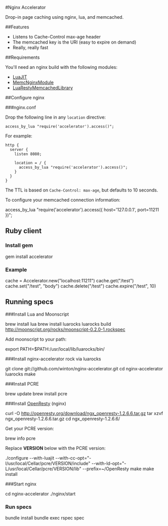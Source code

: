 #Nginx Accelerator

Drop-in page caching using nginx, lua, and memcached.

##Features

* Listens to Cache-Control max-age header
* The memcached key is the URI (easy to expire on demand)
* Really, really fast

##Requirements

You'll need an nginx build with the following modules:

* [LuaJIT](http://wiki.nginx.org/HttpLuaModule)
* [MemcNginxModule](http://wiki.nginx.org/HttpMemcModule)
* [LuaRestyMemcachedLibrary](https://github.com/agentzh/lua-resty-memcached)

##Configure nginx

###nginx.conf

Drop the following line in any `location` directive:

    access_by_lua "require('accelerator').access()";

For example:

    http {
      server {
        listen 8080;

        location = / {
          access_by_lua "require('accelerator').access()";
        }
      }
    }

The TTL is based on `Cache-Control: max-age`, but defaults to 10 seconds.

To configure your memcached connection information:

  access_by_lua "require('accelerator').access({ host='127.0.0.1', port=11211 })";

## Ruby client

### Install gem

  gem install accelerator

### Example

  cache = Accelerator.new("localhost:11211")
  cache.get("/test")
  cache.set("/test", "body")
  cache.delete("/test") 
  cache.expire("/test", 10)

## Running specs

###Install Lua and Moonscript

  brew install lua
  brew install luarocks
  luarocks build http://moonscript.org/rocks/moonscript-0.2.0-1.rockspec

Add moonscript to your path: 

  export PATH=$PATH:/usr/local/lib/luarocks/bin/

###Install nginx-accelerator rock via luarocks

  git clone git://github.com/winton/nginx-accelerator.git
  cd nginx-accelerator
  luarocks make

###Install PCRE

  brew update
  brew install pcre

###Install [OpenResty](http://openresty.org) (nginx)

  curl -O http://openresty.org/download/ngx_openresty-1.2.6.6.tar.gz
  tar xzvf ngx_openresty-1.2.6.6.tar.gz
  cd ngx_openresty-1.2.6.6/

Get your PCRE version:

  brew info pcre

Replace **VERSION** below with the PCRE version:

  ./configure --with-luajit --with-cc-opt="-I/usr/local/Cellar/pcre/VERSION/include" --with-ld-opt="-L/usr/local/Cellar/pcre/VERSION/lib" --prefix=~/OpenResty
  make
  make install

###Start nginx

  cd nginx-accelerator
  ./nginx/start

### Run specs

  bundle install
  bundle exec rspec spec